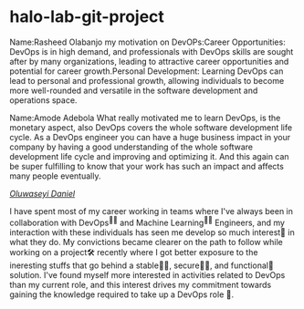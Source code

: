 # halo-lab-git-project

Name:Rasheed Olabanjo
my motivation on DevOPs:Career Opportunities: DevOps is in high demand, and professionals with DevOps skills are sought after by many organizations, leading to attractive career opportunities and potential for career growth.Personal Development: Learning DevOps can lead to personal and professional growth, allowing individuals to become more well-rounded and versatile in the software development and operations space.

Name:Amode Adebola
What really motivated me to learn DevOps, is the monetary aspect, also DevOps covers the whole software development life cycle.  As a DevOps engineer you can have a huge business impact in your company by having a good understanding of the whole software development life cycle and improving and optimizing it. And this again can be super fulfilling to know that your work has such an impact and affects many people eventually.

<em><u>Oluwaseyi Daniel</u></em>

I have spent most of my career working in teams where I've always been in collaboration with DevOps<sup>👨‍🔧</sup> and Machine Learning<sup>🦸‍♀️</sup> Engineers, and my interaction with these individuals has seen me develop so much interest🧡 in what they do. My convictions became clearer on the path to follow while working on a project🛠 recently where I got better exposure to the ineresting stuffs that go behind a stable💪🏿, secure🥷🏽, and functional🦬 solution. I've found myself more interested in activities related to DevOps than my current role, and this interest drives my commitment towards gaining the knowledge required to take up a DevOps role 🎒.